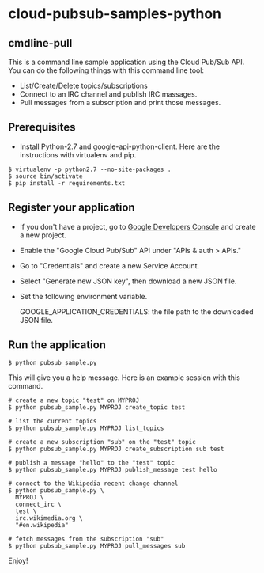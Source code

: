 # cloud-pubsub-samples-python


## cmdline-pull

This is a command line sample application using the Cloud Pub/Sub
API. You can do the following things with this command line tool:

- List/Create/Delete topics/subscriptions
- Connect to an IRC channel and publish IRC massages.
- Pull messages from a subscription and print those messages.

## Prerequisites

- Install Python-2.7 and google-api-python-client. Here are the
  instructions with virtualenv and pip.

```
$ virtualenv -p python2.7 --no-site-packages .
$ source bin/activate
$ pip install -r requirements.txt
```
## Register your application

- If you don't have a project, go to [Google Developers Console][1]
  and create a new project.

- Enable the "Google Cloud Pub/Sub" API under "APIs & auth > APIs."

- Go to "Credentials" and create a new Service Account.

- Select "Generate new JSON key", then download a new JSON file.

- Set the following environment variable.

  GOOGLE_APPLICATION_CREDENTIALS: the file path to the downloaded JSON file.

## Run the application

```
$ python pubsub_sample.py
```

This will give you a help message. Here is an example session with
this command.

```
# create a new topic "test" on MYPROJ
$ python pubsub_sample.py MYPROJ create_topic test

# list the current topics
$ python pubsub_sample.py MYPROJ list_topics

# create a new subscription "sub" on the "test" topic
$ python pubsub_sample.py MYPROJ create_subscription sub test

# publish a message "hello" to the "test" topic
$ python pubsub_sample.py MYPROJ publish_message test hello

# connect to the Wikipedia recent change channel
$ python pubsub_sample.py \
  MYPROJ \
  connect_irc \
  test \
  irc.wikimedia.org \
  "#en.wikipedia"

# fetch messages from the subscription "sub"
$ python pubsub_sample.py MYPROJ pull_messages sub
```

Enjoy!

[1]: https://console.developers.google.com/project
